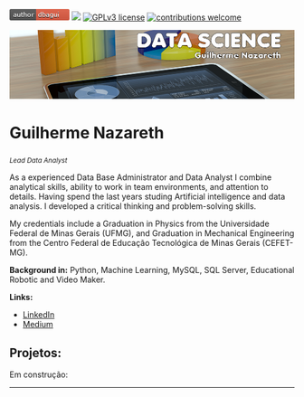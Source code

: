 [![](author-dbagui-red.bmp)](https://www.linkedin.com/in/guilherme-nazareth-1a592021/) 
[![](https://img.shields.io/badge/python-3.7+-blue.svg)](https://www.python.org/downloads/release/python-365/) 
[![GPLv3 license](https://img.shields.io/badge/License-GPLv3-blue.svg)](http://perso.crans.org/besson/LICENSE.html) 
[![contributions welcome](https://img.shields.io/badge/contributions-welcome-brightgreen.svg?style=flat)](https://github.com/carlosfab/data_science/issues)



<p align="center">
  <img src="banner_ds_01.png" >
</p>

# Guilherme Nazareth
<sub>*Lead Data Analyst*</sub>

As a experienced Data Base Administrator and Data Analyst I combine analytical skills, ability to work in team environments, and attention to details. Having spend the last years studing Artificial intelligence and data analysis. I developed a critical thinking and problem-solving skills.

My credentials include a Graduation in Physics from the Universidade Federal de Minas Gerais (UFMG), and Graduation in Mechanical Engineering  from the Centro Federal de Educação Tecnológica de Minas Gerais (CEFET-MG).

**Background in:** Python, Machine Learning, MySQL, SQL Server, Educational Robotic and Video Maker.

**Links:**
* [LinkedIn](https://www.linkedin.com/in/guilherme-nazareth-1a592021/)
* [Medium](https://www.medium.com)


## Projetos:
Em construção:



---





